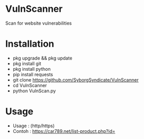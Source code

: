 # VulnScanner
Scan for website vulnerabilities

# Installation
- pkg upgrade && pkg update
- pkg install git
- pkg install python
- pip install requests
- git clone https://github.com/SyborgSyndicate/VulnScanner
- cd VulnScanner
- python VulnScan.py

# Usage
- Usage : (http/https)
- Contoh : https://car789.net/list-product.php?id=
